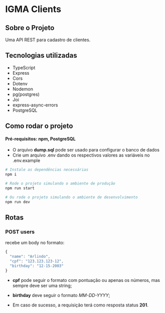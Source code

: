 # IGMA Clients

## Sobre o Projeto

Uma API REST para cadastro de clientes.

## Tecnologias utilizadas

- TypeScript
- Express
- Cors
- Dotenv
- Nodemon
- pg(postgres)
- Joi
- express-async-errors
- PostgreSQL

## Como rodar o projeto

#### Pré-requisitos: npm, PostgreSQL

- O arquivo **dump.sql** pode ser usado para configurar o banco de dados
- Crie um arquivo .env dando os respectivos valores as variáveis no .env.example

```bash
# Instale as dependências necessárias
npm i
```

```bash
# Rode o projeto simulando o ambiente de produção
npm run start

# Ou rode o projeto simulando o ambiente de desenvolvimento
npm run dev
```

## Rotas

### POST users

recebe um body no formato:

```js
{
  "name": "Arlindo",
  "cpf": "123.123.123-12",
  "birthday": "12-15-2003"
}
```

- **cpf** pode seguir o formato com pontuação ou apenas os números, mas sempre deve ser uma string;
- **birthday** deve seguir o formato *MM-DD-YYYY*;

- Em caso de sucesso, a requisição terá como resposta status **201**.